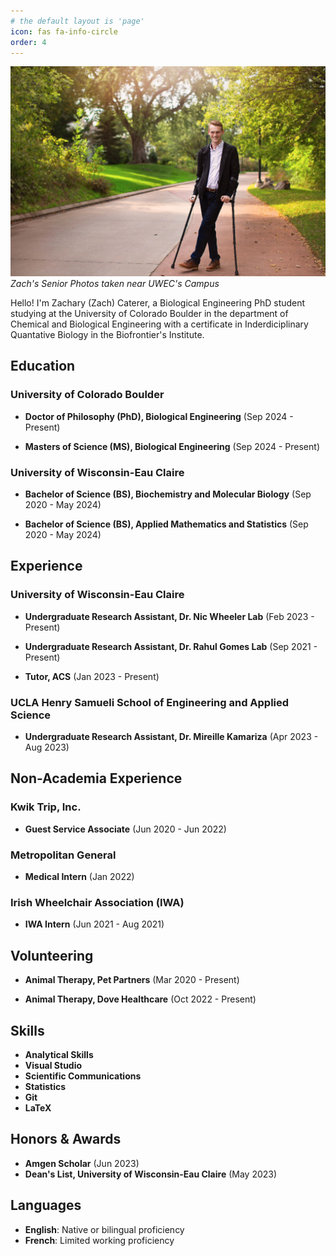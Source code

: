 ```yaml
---
# the default layout is 'page'
icon: fas fa-info-circle
order: 4
---
```

![Zachary Caterer](assets/images/people/zach/zach_stance.JPG)
_Zach's Senior Photos taken near UWEC's Campus_

Hello! I'm Zachary (Zach) Caterer, a Biological Engineering PhD student studying at the University of Colorado Boulder in the department of Chemical and Biological Engineering with a certificate in Inderdiciplinary Quantative Biology in the Biofrontier's Institute. 

## Education

### University of Colorado Boulder
- **Doctor of Philosophy (PhD), Biological Engineering** (Sep 2024 - Present)

- **Masters of Science (MS), Biological Engineering** (Sep 2024 - Present)

### University of Wisconsin-Eau Claire
- **Bachelor of Science (BS), Biochemistry and Molecular Biology** (Sep 2020 - May 2024)

- **Bachelor of Science (BS), Applied Mathematics and Statistics** (Sep 2020 - May 2024)

## Experience

### University of Wisconsin-Eau Claire
- **Undergraduate Research Assistant, Dr. Nic Wheeler Lab** (Feb 2023 - Present)
  
- **Undergraduate Research Assistant, Dr. Rahul Gomes Lab** (Sep 2021 - Present)
  
- **Tutor, ACS** (Jan 2023 - Present)

### UCLA Henry Samueli School of Engineering and Applied Science
- **Undergraduate Research Assistant, Dr. Mireille Kamariza** (Apr 2023 - Aug 2023)

## Non-Academia Experience

### Kwik Trip, Inc.
- **Guest Service Associate** (Jun 2020 - Jun 2022)

### Metropolitan General
- **Medical Intern** (Jan 2022)

### Irish Wheelchair Association (IWA)
- **IWA Intern** (Jun 2021 - Aug 2021)

## Volunteering

- **Animal Therapy, Pet Partners** (Mar 2020 - Present)

- **Animal Therapy, Dove Healthcare** (Oct 2022 - Present)

## Skills

- **Analytical Skills**
- **Visual Studio**
- **Scientific Communications**
- **Statistics**
- **Git**
- **LaTeX**

## Honors & Awards

- **Amgen Scholar** (Jun 2023)
- **Dean's List, University of Wisconsin-Eau Claire** (May 2023)

## Languages

- **English**: Native or bilingual proficiency
- **French**: Limited working proficiency
